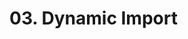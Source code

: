# 03. Dynamic Import

<show-structure for="procedure" />


<procedure title="CommonJS">
    <code-block src="/Language/javascript/frameworks/NodeJs/01_core/03_dynamic_import/commonJs.js" lang="javascript"/>
    <code-block src="/Language/javascript/frameworks/NodeJs/01_core/03_dynamic_import/func.js" lang="javascript"/>
</procedure>

<procedure title="ECMA Script">
    <code-block src="/Language/javascript/frameworks/NodeJs/01_core/03_dynamic_import/ecma.mjs" lang="javascript"/>
    <code-block src="/Language/javascript/frameworks/NodeJs/01_core/03_dynamic_import/func.js" lang="javascript"/>
</procedure>